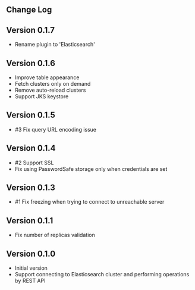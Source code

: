 Change Log
----------

## Version 0.1.7
- Rename plugin to 'Elasticsearch'

## Version 0.1.6

- Improve table appearance
- Fetch clusters only on demand
- Remove auto-reload clusters
- Support JKS keystore


## Version 0.1.5

- \#3 Fix query URL encoding issue


## Version 0.1.4

- \#2 Support SSL
- Fix using PasswordSafe storage only when credentials are set


## Version 0.1.3

- \#1 Fix freezing when trying to connect to unreachable server


## Version 0.1.1

- Fix number of replicas validation


## Version 0.1.0

- Initial version
- Support connecting to Elasticsearch cluster and performing operations by REST API